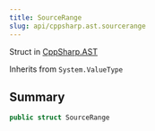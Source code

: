 ```yaml
---
title: SourceRange
slug: api/cppsharp.ast.sourcerange
---
```

Struct in [CppSharp.AST](/api/cppsharp/ast)

Inherits from `System.ValueType`

## Summary



```csharp
public struct SourceRange
```

